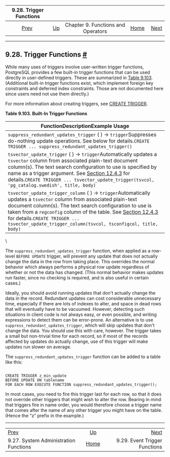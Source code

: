 

|                        9.28. Trigger Functions                        |                                                           |                                    |                                                       |                                                                        |
| :-------------------------------------------------------------------: | :-------------------------------------------------------- | :--------------------------------: | ----------------------------------------------------: | ---------------------------------------------------------------------: |
| [Prev](functions-admin.html "9.27. System Administration Functions")  | [Up](functions.html "Chapter 9. Functions and Operators") | Chapter 9. Functions and Operators | [Home](index.html "PostgreSQL 17devel Documentation") |  [Next](functions-event-triggers.html "9.29. Event Trigger Functions") |

***

## 9.28. Trigger Functions [#](#FUNCTIONS-TRIGGER)

While many uses of triggers involve user-written trigger functions, PostgreSQL provides a few built-in trigger functions that can be used directly in user-defined triggers. These are summarized in [Table 9.103](functions-trigger.html#BUILTIN-TRIGGERS-TABLE "Table 9.103. Built-In Trigger Functions"). (Additional built-in trigger functions exist, which implement foreign key constraints and deferred index constraints. Those are not documented here since users need not use them directly.)

For more information about creating triggers, see [CREATE TRIGGER](sql-createtrigger.html "CREATE TRIGGER").

**Table 9.103. Built-In Trigger Functions**

| FunctionDescriptionExample Usage                                                                                                                                                                                                                                                                                                                                                                                                                        |
| ------------------------------------------------------------------------------------------------------------------------------------------------------------------------------------------------------------------------------------------------------------------------------------------------------------------------------------------------------------------------------------------------------------------------------------------------------- |
| `suppress_redundant_updates_trigger` ( ) → `trigger`Suppresses do-nothing update operations. See below for details.`CREATE TRIGGER ... suppress_redundant_updates_trigger()`                                                                                                                                                                                                                                                                        |
| `tsvector_update_trigger` ( ) → `trigger`Automatically updates a `tsvector` column from associated plain-text document column(s). The text search configuration to use is specified by name as a trigger argument. See [Section 12.4.3](textsearch-features.html#TEXTSEARCH-UPDATE-TRIGGERS "12.4.3. Triggers for Automatic Updates") for details.`CREATE TRIGGER ... tsvector_update_trigger(tsvcol, 'pg_catalog.swedish', title, body)`           |
| `tsvector_update_trigger_column` ( ) → `trigger`Automatically updates a `tsvector` column from associated plain-text document column(s). The text search configuration to use is taken from a `regconfig` column of the table. See [Section 12.4.3](textsearch-features.html#TEXTSEARCH-UPDATE-TRIGGERS "12.4.3. Triggers for Automatic Updates") for details.`CREATE TRIGGER ... tsvector_update_trigger_column(tsvcol, tsconfigcol, title, body)` |

\

The `suppress_redundant_updates_trigger` function, when applied as a row-level `BEFORE UPDATE` trigger, will prevent any update that does not actually change the data in the row from taking place. This overrides the normal behavior which always performs a physical row update regardless of whether or not the data has changed. (This normal behavior makes updates run faster, since no checking is required, and is also useful in certain cases.)

Ideally, you should avoid running updates that don't actually change the data in the record. Redundant updates can cost considerable unnecessary time, especially if there are lots of indexes to alter, and space in dead rows that will eventually have to be vacuumed. However, detecting such situations in client code is not always easy, or even possible, and writing expressions to detect them can be error-prone. An alternative is to use `suppress_redundant_updates_trigger`, which will skip updates that don't change the data. You should use this with care, however. The trigger takes a small but non-trivial time for each record, so if most of the records affected by updates do actually change, use of this trigger will make updates run slower on average.

The `suppress_redundant_updates_trigger` function can be added to a table like this:

```

CREATE TRIGGER z_min_update
BEFORE UPDATE ON tablename
FOR EACH ROW EXECUTE FUNCTION suppress_redundant_updates_trigger();
```

In most cases, you need to fire this trigger last for each row, so that it does not override other triggers that might wish to alter the row. Bearing in mind that triggers fire in name order, you would therefore choose a trigger name that comes after the name of any other trigger you might have on the table. (Hence the “z” prefix in the example.)

***

|                                                                       |                                                           |                                                                        |
| :-------------------------------------------------------------------- | :-------------------------------------------------------: | ---------------------------------------------------------------------: |
| [Prev](functions-admin.html "9.27. System Administration Functions")  | [Up](functions.html "Chapter 9. Functions and Operators") |  [Next](functions-event-triggers.html "9.29. Event Trigger Functions") |
| 9.27. System Administration Functions                                 |   [Home](index.html "PostgreSQL 17devel Documentation")   |                                          9.29. Event Trigger Functions |
